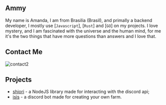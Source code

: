 ## Ammy

My name is Amanda, I am from Brasilia (Brasil), and primally a backend developer, I mostly use [`Javascript`], [`Rust`] and [`GO`] on my projects. I love mystery, and I am fascinated with the universe and the human mind, for me it's the two things that have more questions than answers and I love that.

## Contact Me

![contact2](https://img.shields.io/static/v1?logo=discord&label=&message=Jessica%20Monroe%230649&color=555&logoColor=AAA&style=flat-square)

## Projects

- [shiori](https://github.com/shiorijs/shiori) - a NodeJS library made for interacting with the discord api;
- [isis](https://discord.com/oauth2/authorize?client_id=800118385979424779&permissions=2147535936&scope=bot%20applications.commands) - a discord bot made for creating your own farm.
